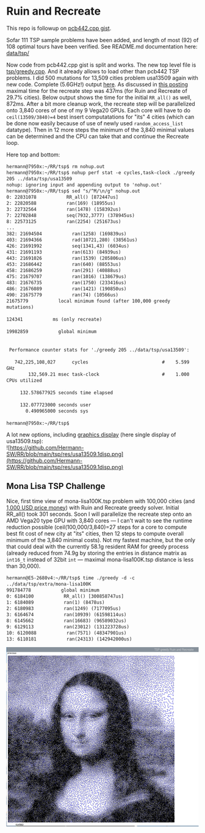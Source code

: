 # Ruin and Recreate

This repo is followup on [pcb442.cpp gist](https://gist.github.com/Hermann-SW/1218d13dc7fb95aa90687ad8baa06787).  

Sofar 111 TSP sample problems have been added, and length of most (92) of 108 optimal tours have been verified. See README.md documentation here:  
[data/tsp/](data/tsp/)  

Now code from pcb442.cpp gist is split and works. The new top level file is [tsp/greedy.cpp](tsp/greedy.cpp). And it already allows to load other than pcb442 TSP problems. I did 500 mutations for 13,509 cities problem usa13509 again with new code. Complete (5.6GHz!) output [here](tsp/greedy.usa13509.md). As discussed in [this posting](https://gist.github.com/Hermann-SW/1218d13dc7fb95aa90687ad8baa06787?permalink_comment_id=5673617#gistcomment-5673617) maximal time for the recreate step was 437ms (for Ruin and Recreate of 29.7% cities). Below output shows the time for the initial ```RR_all()``` as well, 872ms. After a bit more cleanup work, the recreate step will be parallelized onto 3,840 cores of one of my 9 Vega20 GPUs. Each core will have to do ```ceil(13509/3840)=4``` best insert computatations for "its" 4 cities (which can be done now easily because of use of newly used ```random_access_list``` datatype). Then in 12 more steps the minimum of the 3,840 minimal values can be determined and the CPU can take that and continue the Recreate loop.  

Here top and bottom:
```
hermann@7950x:~/RR/tsp$ rm nohup.out 
hermann@7950x:~/RR/tsp$ nohup perf stat -e cycles,task-clock ./greedy 205 ../data/tsp/usa13509
nohup: ignoring input and appending output to 'nohup.out'
hermann@7950x:~/RR/tsp$ sed "s/^M/\n/g" nohup.out 
0: 22831078           RR_all() [872447us]
2: 22820588           ran(169) (18955us)          
3: 22732564           ran(1478) (158392us)          
7: 22702848           seq(7932,3777) (378945us)          
8: 22573125           ran(2254) (251673us)          
...
382: 21694504           ran(1258) (169839us)          
403: 21694366           rad(10721,280) (38561us)          
426: 21691992           seq(1341,43) (6034us)          
431: 21691193           ran(613) (84939us)          
443: 21691026           ran(1539) (205806us)          
453: 21686442           ran(640) (88553us)          
458: 21686259           ran(291) (40888us)          
475: 21679707           ran(1016) (138679us)          
483: 21676735           ran(1750) (233416us)          
486: 21676089           ran(1421) (190850us)          
490: 21675779           ran(74) (10566us)          
21675779           local minimum found (after 100,000 greedy mutations)

124341           ms (only recreate)

19982859           global minimum


 Performance counter stats for './greedy 205 ../data/tsp/usa13509':

   742,225,108,027      cycles                           #    5.599 GHz                       
        132,569.21 msec task-clock                       #    1.000 CPUs utilized             

     132.578677925 seconds time elapsed

     132.077723000 seconds user
       0.490965000 seconds sys

hermann@7950x:~/RR/tsp$ 
```

A lot new options, including [graphics display](https://github.com/Hermann-SW/RR/tree/main/tsp#graphics-display) (here single display of usa13509.tsp):  
![https://github.com/Hermann-SW/RR/blob/main/tsp/res/usa13509.1disp.png](https://github.com/Hermann-SW/RR/blob/main/tsp/res/usa13509.1disp.png)
## Mona Lisa TSP Challenge

Nice, first time view of mona-lisa100K.tsp problem with 100,000 cities (and [1,000 USD price money](https://www.math.uwaterloo.ca/tsp/data/ml/monalisa.html)) with Ruin and Recreate greedy solver. Initial RR_all() took 301 seconds. Soon I will parallelize the recreate step onto an AMD Vega20 type GPU with 3,840 cores — I can't wait to see the runtime reduction possible (ceil(100,000/3,840)=27 steps for a core to compute best fit cost of new city at "its" cities, then 12 steps to compute overall minimum of the 3,840 minimal costs). Not my fastest machine, but the only that could deal with the currently 58.1g resident RAM for greedy process (already reduced from 74.9g by storing the entries in distance matrix as ```int16_t``` instead of 32bit ```int``` — maximal mona-lisa100K.tsp distance is less than 30,000).
```
hermann@E5-2680v4:~/RR/tsp$ time ./greedy -d -c ../data/tsp/extra/mona-lisa100K
991784778           global minimum
0: 6184100           RR_all() [300858747us]
1: 6184089           ran(1) (8478us)          
2: 6180983           ran(1249) (7177095us)          
3: 6164674           ran(10939) (61598114us)          
8: 6145662           ran(16683) (96589032us)          
9: 6129113           ran(23012) (131223728us)          
10: 6120088           ran(7571) (48347901us)          
13: 6110181           ran(24313) (142942000us)    
```

![tsp/res/mona-lisa100K.part.png](tsp/res/mona-lisa100K.part.png)
